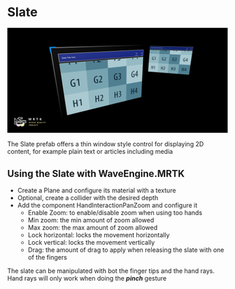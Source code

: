 # Slate

![Slate](Images/Slate/MRTK_Slate_Main.png)

The Slate prefab offers a thin window style control for displaying 2D content, for example plain text or articles including media

## Using the Slate with WaveEngine.MRTK
- Create a Plane and configure its material with a texture
- Optional, create a collider with the desired depth
- Add the component HandInteractionPanZoom and configure it
    - Enable Zoom: to enable/disable zoom when using too hands
    - Min zoom: the min amount of zoom allowed
    - Max zoom: the max amount of zoom allowed
    - Lock horizontal: locks the movement horizontally
    - Lock vertical: locks the movement vertically
    - Drag: the amount of drag to apply when releasing the slate with one of the fingers

The slate can be manipulated with bot the finger tips and the hand rays. Hand rays will only work when doing the ***pinch*** gesture